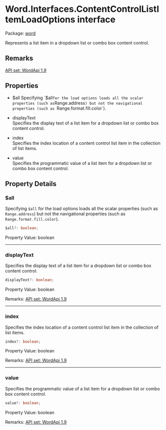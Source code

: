 # Word.Interfaces.ContentControlListItemLoadOptions interface

Package: [word](/en-us/javascript/api/word)

Represents a list item in a dropdown list or combo box content control.

## Remarks

[API set: WordApi 1.9](/en-us/javascript/api/requirement-sets/word/word-api-requirement-sets)

## Properties

- $all  
  Specifying `$all` for the load options loads all the scalar properties (such as `Range.address`) but not the navigational properties (such as `Range.format.fill.color`).

- displayText  
  Specifies the display text of a list item for a dropdown list or combo box content control.

- index  
  Specifies the index location of a content control list item in the collection of list items.

- value  
  Specifies the programmatic value of a list item for a dropdown list or combo box content control.

## Property Details

### $all

Specifying `$all` for the load options loads all the scalar properties (such as `Range.address`) but not the navigational properties (such as `Range.format.fill.color`).

```typescript
$all?: boolean;
```

Property Value: boolean

---

### displayText

Specifies the display text of a list item for a dropdown list or combo box content control.

```typescript
displayText?: boolean;
```

Property Value: boolean

Remarks: [API set: WordApi 1.9](/en-us/javascript/api/requirement-sets/word/word-api-requirement-sets)

---

### index

Specifies the index location of a content control list item in the collection of list items.

```typescript
index?: boolean;
```

Property Value: boolean

Remarks: [API set: WordApi 1.9](/en-us/javascript/api/requirement-sets/word/word-api-requirement-sets)

---

### value

Specifies the programmatic value of a list item for a dropdown list or combo box content control.

```typescript
value?: boolean;
```

Property Value: boolean

Remarks: [API set: WordApi 1.9](/en-us/javascript/api/requirement-sets/word/word-api-requirement-sets)